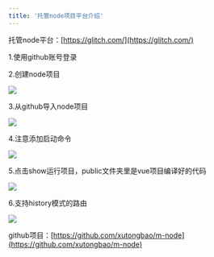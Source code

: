 ```yaml
---
title: '托管node项目平台介绍'
---   
```

托管node平台：[https://glitch.com/](https://glitch.com/)

1.使用github账号登录

2.创建node项目

![](https://img-blog.csdnimg.cn/20210511092909208.png?x-oss-processimage/watermark,type_ZmFuZ3poZW5naGVpdGk,shadow_10,text_aHR0cHM6Ly9ibG9nLmNzZG4ubmV0L3h1dG9uZ2Jhbw,size_16,color_FFFFFF,t_70)

3.从github导入node项目

![](https://img-blog.csdnimg.cn/20210511093025448.png?x-oss-processimage/watermark,type_ZmFuZ3poZW5naGVpdGk,shadow_10,text_aHR0cHM6Ly9ibG9nLmNzZG4ubmV0L3h1dG9uZ2Jhbw,size_16,color_FFFFFF,t_70)

4.注意添加启动命令

![](https://img-blog.csdnimg.cn/20210511093135428.png?x-oss-processimage/watermark,type_ZmFuZ3poZW5naGVpdGk,shadow_10,text_aHR0cHM6Ly9ibG9nLmNzZG4ubmV0L3h1dG9uZ2Jhbw,size_16,color_FFFFFF,t_70)

5.点击show运行项目，public文件夹里是vue项目编译好的代码

![](https://img-blog.csdnimg.cn/2021051109321718.png?x-oss-processimage/watermark,type_ZmFuZ3poZW5naGVpdGk,shadow_10,text_aHR0cHM6Ly9ibG9nLmNzZG4ubmV0L3h1dG9uZ2Jhbw,size_16,color_FFFFFF,t_70)

6.支持history模式的路由

![](https://img-blog.csdnimg.cn/20210511093335886.png?x-oss-processimage/watermark,type_ZmFuZ3poZW5naGVpdGk,shadow_10,text_aHR0cHM6Ly9ibG9nLmNzZG4ubmV0L3h1dG9uZ2Jhbw,size_16,color_FFFFFF,t_70)

github项目：[https://github.com/xutongbao/m-node](https://github.com/xutongbao/m-node)
